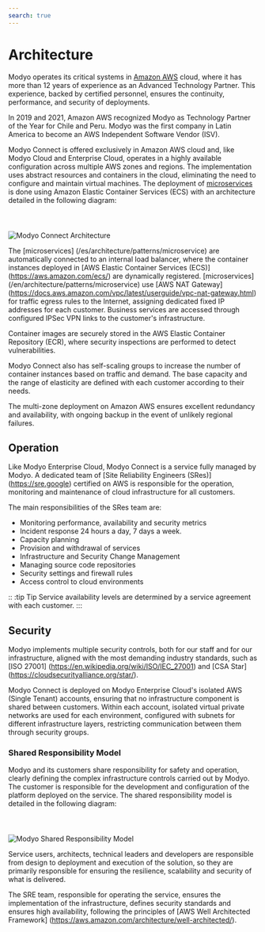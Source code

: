 ```yaml
---
search: true
---
```


# Architecture

Modyo operates its critical systems in [Amazon AWS](https://aws.amazon.com) cloud, where it has more than 12 years of experience as an Advanced Technology Partner. This experience, backed by certified personnel, ensures the continuity, performance, and security of deployments.

In 2019 and 2021, Amazon AWS recognized Modyo as Technology Partner of the Year for Chile and Peru. Modyo was the first company in Latin America to become an AWS Independent Software Vendor (ISV).

Modyo Connect is offered exclusively in Amazon AWS cloud and, like Modyo Cloud and Enterprise Cloud, operates in a highly available configuration across multiple AWS zones and regions. The implementation uses abstract resources and containers in the cloud, eliminating the need to configure and maintain virtual machines. The deployment of [microservices](/en/architecture/patterns/microservice) is done using Amazon Elastic Container Services (ECS) with an architecture detailed in the following diagram:

<img src="/assets/img/infrastructure/architecture.png" alt="Modyo Connect Architecture" style="margin-top: 40px;" />

The [microservices] (/es/architecture/patterns/microservice) are automatically connected to an internal load balancer, where the container instances deployed in [AWS Elastic Container Services (ECS)] (https://aws.amazon.com/ecs/) are dynamically registered. [microservices] (/en/architecture/patterns/microservice) use [AWS NAT Gateway] (https://docs.aws.amazon.com/vpc/latest/userguide/vpc-nat-gateway.html) for traffic egress rules to the Internet, assigning dedicated fixed IP addresses for each customer. Business services are accessed through configured IPSec VPN links to the customer's infrastructure.

Container images are securely stored in the AWS Elastic Container Repository (ECR), where security inspections are performed to detect vulnerabilities.

Modyo Connect also has self-scaling groups to increase the number of container instances based on traffic and demand. The base capacity and the range of elasticity are defined with each customer according to their needs.

The multi-zone deployment on Amazon AWS ensures excellent redundancy and availability, with ongoing backup in the event of unlikely regional failures.


## Operation

Like Modyo Enterprise Cloud, Modyo Connect is a service fully managed by Modyo. A dedicated team of [Site Reliability Engineers (SRes)] (https://sre.google) certified on AWS is responsible for the operation, monitoring and maintenance of cloud infrastructure for all customers.

The main responsibilities of the SRes team are:

- Monitoring performance, availability and security metrics
- Incident response 24 hours a day, 7 days a week.
- Capacity planning
- Provision and withdrawal of services
- Infrastructure and Security Change Management
- Managing source code repositories
- Security settings and firewall rules
- Access control to cloud environments

:: :tip Tip
Service availability levels are determined by a service agreement with each customer.
:::



## Security

Modyo implements multiple security controls, both for our staff and for our infrastructure, aligned with the most demanding industry standards, such as [ISO 27001] (https://en.wikipedia.org/wiki/ISO/IEC_27001) and [CSA Star] (https://cloudsecurityalliance.org/star/).

Modyo Connect is deployed on Modyo Enterprise Cloud's isolated AWS (Single Tenant) accounts, ensuring that no infrastructure component is shared between customers. Within each account, isolated virtual private networks are used for each environment, configured with subnets for different infrastructure layers, restricting communication between them through security groups.

### Shared Responsibility Model

Modyo and its customers share responsibility for safety and operation, clearly defining the complex infrastructure controls carried out by Modyo. The customer is responsible for the development and configuration of the platform deployed on the service. The shared responsibility model is detailed in the following diagram:

<img src="/assets/img/infrastructure/shared_responsability_model.png" alt="Modyo Shared Responsibility Model" style="margin-top: 40px;" />

Service users, architects, technical leaders and developers are responsible from design to deployment and execution of the solution, so they are primarily responsible for ensuring the resilience, scalability and security of what is delivered.

The SRE team, responsible for operating the service, ensures the implementation of the infrastructure, defines security standards and ensures high availability, following the principles of [AWS Well Architected Framework] (https://aws.amazon.com/architecture/well-architected/).
